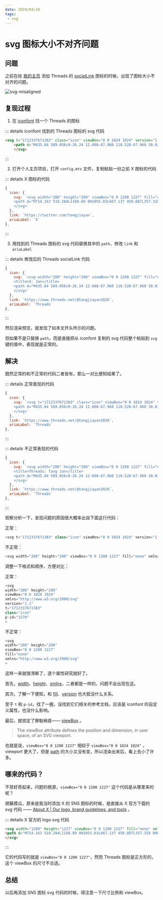 ```yaml
---
date: 2024/04/10
tags: 
 - svg
---
```


# svg 图标大小不对齐问题

## 问题

之前在给 [我的主页](https://www.tangjiayan.cn/) 添加 Threads 的 [socialLink](https://vitepress.dev/reference/default-theme-config#sociallinks) 图标的时候，出现了图标大小不对齐的问题。

![svg-misaligned](https://cdn.tangjiayan.com/notes/HTML/svg-misaligned.png)

## 复现过程

1. 在 [iconfont](https://www.iconfont.cn/search/index?searchType=icon&q=threads) 找一个 Threads 的图标

::: details iconfont 找到的 Threads 图标的 svg 代码

```html
<svg t="1712337671383" class="icon" viewBox="0 0 1024 1024" version="1.1" xmlns="http://www.w3.org/2000/svg" p-id="1570" width="200" height="200">
    <path d="M435.84 589.056c0-26.24 12.608-67.968 110.528-67.968 30.016 0 48.512 2.176 73.344 7.744-7.936 102.784-58.24 116.352-107.136 116.352-26.752 0-76.8-13.952-76.8-56.128z" fill="#000000" p-id="1571"></path><path d="M165.76 1024h692.48A165.76 165.76 0 0 0 1024 858.24V165.76A165.76 165.76 0 0 0 858.24 0H165.76A165.76 165.76 0 0 0 0 165.76v692.48A165.76 165.76 0 0 0 165.76 1024zM375.424 378.24c36.288-51.84 84.16-72.064 150.4-72.064 46.72 0 86.464 15.744 114.88 45.504 28.352 29.824 44.544 72.448 48.256 126.912 15.68 6.592 30.208 14.336 43.392 23.232 53.248 35.776 82.56 89.28 82.56 150.592 0 130.368-106.88 243.584-300.288 243.584-166.08 0-338.624-96.64-338.624-384.256C176 225.664 343.104 128 514.112 128c78.976 0 264.256 11.648 333.888 241.728l-65.28 16.896c-53.888-163.84-166.848-189.952-270.336-189.952-171.2 0-267.968 104.192-267.968 325.952 0 198.848 108.16 304.448 270.208 304.448 133.312 0 232.704-69.248 232.704-170.688 0-69.056-57.984-102.08-60.992-102.08-11.328 59.2-41.664 158.848-174.912 158.848-77.632 0-144.64-53.632-144.64-123.904 0-100.352 95.232-136.704 170.432-136.704 28.16 0 62.08 1.92 79.808 5.504 0-30.592-25.856-82.944-91.264-82.944-58.304 0-74.24 18.432-92.8 39.936l-1.536 1.728c-12.928-8.64-56-38.464-56-38.464z" fill="#000000" p-id="1572"></path>
    </svg>
```

:::

2. 打开个人主页项目，打开 `config.mts` 文件，复制粘贴一份之前 X 图标的代码

::: details X 图标的代码

```js
{
  icon: {
    svg: `<svg width="200" height="200" viewBox="0 0 1200 1227" fill="none" xmlns="http://www.w3.org/2000/svg"><title>X: Jan</title>
    <path d="M714.163 519.284L1160.89 0H1055.03L667.137 450.887L357.328 0H0L468.492 681.821L0 1226.37H105.866L515.491 750.218L842.672 1226.37H1200L714.137 519.284H714.163ZM569.165 687.828L521.697 619.934L144.011 79.6944H306.615L611.412 515.685L658.88 583.579L1055.08 1150.3H892.476L569.165 687.854V687.828Z" fill="black"/>
    </svg>`
  },
  link: `https://twitter.com/tangjiayan`,
  ariaLabel: `X`
},
```

:::

3. 用找到的 Threads 图标的 svg 代码替换其中的 `path`、修改 `link` 和 `ariaLabel`

::: details 修改后的 Threads socialLink 代码

```js
{
  icon: {
    svg: `<svg width="200" height="200" viewBox="0 0 1200 1227" fill="none" xmlns="http://www.w3.org/2000/svg">
    <title>X: Jan</title>
    <path d="M435.84 589.056c0-26.24 12.608-67.968 110.528-67.968 30.016 0 48.512 2.176 73.344 7.744-7.936 102.784-58.24 116.352-107.136 116.352-26.752 0-76.8-13.952-76.8-56.128z" fill="#000000" p-id="1571"></path><path d="M165.76 1024h692.48A165.76 165.76 0 0 0 1024 858.24V165.76A165.76 165.76 0 0 0 858.24 0H165.76A165.76 165.76 0 0 0 0 165.76v692.48A165.76 165.76 0 0 0 165.76 1024zM375.424 378.24c36.288-51.84 84.16-72.064 150.4-72.064 46.72 0 86.464 15.744 114.88 45.504 28.352 29.824 44.544 72.448 48.256 126.912 15.68 6.592 30.208 14.336 43.392 23.232 53.248 35.776 82.56 89.28 82.56 150.592 0 130.368-106.88 243.584-300.288 243.584-166.08 0-338.624-96.64-338.624-384.256C176 225.664 343.104 128 514.112 128c78.976 0 264.256 11.648 333.888 241.728l-65.28 16.896c-53.888-163.84-166.848-189.952-270.336-189.952-171.2 0-267.968 104.192-267.968 325.952 0 198.848 108.16 304.448 270.208 304.448 133.312 0 232.704-69.248 232.704-170.688 0-69.056-57.984-102.08-60.992-102.08-11.328 59.2-41.664 158.848-174.912 158.848-77.632 0-144.64-53.632-144.64-123.904 0-100.352 95.232-136.704 170.432-136.704 28.16 0 62.08 1.92 79.808 5.504 0-30.592-25.856-82.944-91.264-82.944-58.304 0-74.24 18.432-92.8 39.936l-1.536 1.728c-12.928-8.64-56-38.464-56-38.464z" fill="#000000" p-id="1572"></path>
    </svg>`
  },
  link: `https://www.threads.net/@tangjiayan2020`,
  ariaLabel: `Threads`
},
```

:::

然后渲染预览，就发现了如本文开头所示的问题。

但如果不是只替换 `path`，而是直接把从 iconfont 复制的 svg 代码整个粘贴到 `svg` 键的值中，表现就是正常的。

## 解决

既然正常的和不正常的代码二者皆有，那么一对比便知结果了。

::: details 正常表现的代码

```js
{
  icon: {
    svg: `<svg t="1712337671383" class="icon" viewBox="0 0 1024 1024" version="1.1" xmlns="http://www.w3.org/2000/svg" p-id="1570" width="200" height="200">
    <path d="M435.84 589.056c0-26.24 12.608-67.968 110.528-67.968 30.016 0 48.512 2.176 73.344 7.744-7.936 102.784-58.24 116.352-107.136 116.352-26.752 0-76.8-13.952-76.8-56.128z" fill="#000000" p-id="1571"></path><path d="M165.76 1024h692.48A165.76 165.76 0 0 0 1024 858.24V165.76A165.76 165.76 0 0 0 858.24 0H165.76A165.76 165.76 0 0 0 0 165.76v692.48A165.76 165.76 0 0 0 165.76 1024zM375.424 378.24c36.288-51.84 84.16-72.064 150.4-72.064 46.72 0 86.464 15.744 114.88 45.504 28.352 29.824 44.544 72.448 48.256 126.912 15.68 6.592 30.208 14.336 43.392 23.232 53.248 35.776 82.56 89.28 82.56 150.592 0 130.368-106.88 243.584-300.288 243.584-166.08 0-338.624-96.64-338.624-384.256C176 225.664 343.104 128 514.112 128c78.976 0 264.256 11.648 333.888 241.728l-65.28 16.896c-53.888-163.84-166.848-189.952-270.336-189.952-171.2 0-267.968 104.192-267.968 325.952 0 198.848 108.16 304.448 270.208 304.448 133.312 0 232.704-69.248 232.704-170.688 0-69.056-57.984-102.08-60.992-102.08-11.328 59.2-41.664 158.848-174.912 158.848-77.632 0-144.64-53.632-144.64-123.904 0-100.352 95.232-136.704 170.432-136.704 28.16 0 62.08 1.92 79.808 5.504 0-30.592-25.856-82.944-91.264-82.944-58.304 0-74.24 18.432-92.8 39.936l-1.536 1.728c-12.928-8.64-56-38.464-56-38.464z" fill="#000000" p-id="1572"></path>
    </svg>`
  },
  link: `https://www.threads.net/@tangjiayan2020`,
  ariaLabel: `Threads`
},
```

:::

::: details 不正常表现的代码

```js
{
  icon: {
    svg: `<svg width="200" height="200" viewBox="0 0 1200 1227" fill="none" xmlns="http://www.w3.org/2000/svg">
    <title>Threads: Tang Jan</title>
    <path d="M435.84 589.056c0-26.24 12.608-67.968 110.528-67.968 30.016 0 48.512 2.176 73.344 7.744-7.936 102.784-58.24 116.352-107.136 116.352-26.752 0-76.8-13.952-76.8-56.128z" fill="#000000" p-id="1571"></path><path d="M165.76 1024h692.48A165.76 165.76 0 0 0 1024 858.24V165.76A165.76 165.76 0 0 0 858.24 0H165.76A165.76 165.76 0 0 0 0 165.76v692.48A165.76 165.76 0 0 0 165.76 1024zM375.424 378.24c36.288-51.84 84.16-72.064 150.4-72.064 46.72 0 86.464 15.744 114.88 45.504 28.352 29.824 44.544 72.448 48.256 126.912 15.68 6.592 30.208 14.336 43.392 23.232 53.248 35.776 82.56 89.28 82.56 150.592 0 130.368-106.88 243.584-300.288 243.584-166.08 0-338.624-96.64-338.624-384.256C176 225.664 343.104 128 514.112 128c78.976 0 264.256 11.648 333.888 241.728l-65.28 16.896c-53.888-163.84-166.848-189.952-270.336-189.952-171.2 0-267.968 104.192-267.968 325.952 0 198.848 108.16 304.448 270.208 304.448 133.312 0 232.704-69.248 232.704-170.688 0-69.056-57.984-102.08-60.992-102.08-11.328 59.2-41.664 158.848-174.912 158.848-77.632 0-144.64-53.632-144.64-123.904 0-100.352 95.232-136.704 170.432-136.704 28.16 0 62.08 1.92 79.808 5.504 0-30.592-25.856-82.944-91.264-82.944-58.304 0-74.24 18.432-92.8 39.936l-1.536 1.728c-12.928-8.64-56-38.464-56-38.464z" fill="#000000" p-id="1572"></path>
    </svg>`
  },
  link: `https://www.threads.net/@tangjiayan2020`,
  ariaLabel: `Threads`
},
```

:::

观察分析一下，发现问题的原因很大概率出自下面这行代码：

正常：

```js
<svg t="1712337671383" class="icon" viewBox="0 0 1024 1024" version="1.1" xmlns="http://www.w3.org/2000/svg" p-id="1570" width="200" height="200">
```

不正常：

```js
<svg width="200" height="200" viewBox="0 0 1200 1227" fill="none" xmlns="http://www.w3.org/2000/svg">
```

调整一下格式和顺序，方便对比：

正常：

```js
<svg
width="200" height="200"
viewBox="0 0 1024 1024"
xmlns="http://www.w3.org/2000/svg"
version="1.1"
t="1712337671383"
class="icon"
p-id="1570" 
>
```

不正常：

```js
<svg 
width="200" height="200"
viewBox="0 0 1200 1227"
fill="none"
xmlns="http://www.w3.org/2000/svg"
>
```

这样一来就很清晰了，逐个属性研究就好了。

首先，[width](https://developer.mozilla.org/en-US/docs/Web/CSS/width)、[height](https://developer.mozilla.org/en-US/docs/Web/CSS/height)、[xmlns](https://developer.mozilla.org/en-US/docs/Web/SVG/Namespaces_Crash_Course#declaring_namespaces)，二者都是一样的，问题不会出现在这。

其次，了解一下便知，和 [fill](https://developer.mozilla.org/en-US/docs/Web/SVG/Attribute/fill)、[version](https://developer.mozilla.org/en-US/docs/Web/SVG/Attribute/version) 也大抵没什么关系。

至于 `t` 和 `p-id`，找了一圈，没找到它们相关的参考文档，应该是 iconfont 的自定义属性，也没什么影响。

最后，就锁定了罪魁祸首—— [viewBox](https://developer.mozilla.org/en-US/docs/Web/SVG/Attribute/viewBox) 。

> The viewBox attribute defines the position and dimension, in user space, of an SVG viewport.

也就是说，`viewBox="0 0 1200 1227"` 相较于 `viewBox="0 0 1024 1024"` ，viewport 更大了，但是 [path](https://developer.mozilla.org/en-US/docs/Web/SVG/Element/path) 的大小又没有变，所以渲染出来后，看上去小了许多。

## 哪来的代码？

不禁好奇起来，问题的根源，`viewBox="0 0 1200 1227"` 这个代码是从哪里来的呢？

顺藤摸瓜，原来是我当时添加 X 的 SNS 图标的时候，是直接从 X 官方下载的 svg 代码 —— [About X | Our logo, brand guidelines, and tools](https://about.x.com/en/who-we-are/brand-toolkit) 。

::: details X 官方的 logo svg 代码

```html
<svg width="1200" height="1227" viewBox="0 0 1200 1227" fill="none" xmlns="http://www.w3.org/2000/svg">
<path d="M714.163 519.284L1160.89 0H1055.03L667.137 450.887L357.328 0H0L468.492 681.821L0 1226.37H105.866L515.491 750.218L842.672 1226.37H1200L714.137 519.284H714.163ZM569.165 687.828L521.697 619.934L144.011 79.6944H306.615L611.412 515.685L658.88 583.579L1055.08 1150.3H892.476L569.165 687.854V687.828Z" fill="black"/>
</svg>
```

:::

它的代码写的就是 `viewBox="0 0 1200 1227"`，然而 Threads 图标是正方形的，这个 viewBox 的尺寸不合适。

## 总结

以后再添加 SNS 图标 svg 代码的时候，得注意一下尺寸比例和 viewBox。
